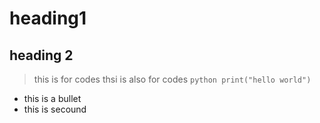 # heading1 
## heading 2 
> this is for codes
> thsi is also for codes
`` python
print("hello world")
``
- this is a bullet
- this is secound
  
